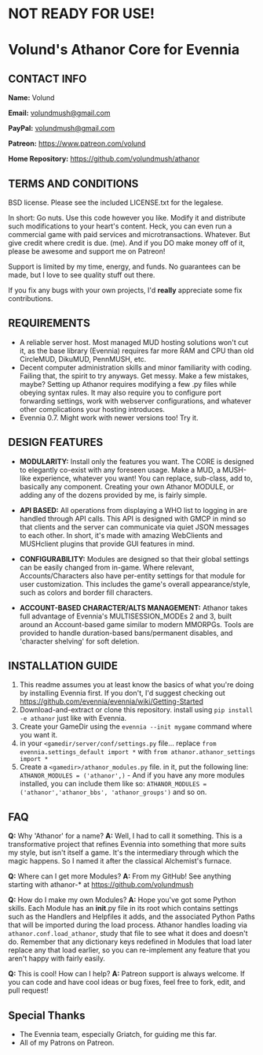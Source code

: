 # NOT READY FOR USE!

# Volund's Athanor Core for Evennia

## CONTACT INFO
**Name:** Volund

**Email:** volundmush@gmail.com

**PayPal:** volundmush@gmail.com

**Patreon:** https://www.patreon.com/volund

**Home Repository:** https://github.com/volundmush/athanor

## TERMS AND CONDITIONS

BSD license. Please see the included LICENSE.txt for the legalese.

In short:
Go nuts. Use this code however you like. Modify it and distribute such modifications to your heart's content. Heck, you can even run a commercial game with paid services and microtransactions. Whatever. But give credit where credit is due. (me). And if you DO make money off of it, please be awesome and support me on Patreon!

Support is limited by my time, energy, and funds. No guarantees can be made, but I love to see quality stuff out there.

If you fix any bugs with your own projects, I'd __really__ appreciate some fix contributions.

## REQUIREMENTS
  * A reliable server host. Most managed MUD hosting solutions won't cut it, as the base library (Evennia) requires far more RAM and CPU than old CircleMUD, DikuMUD, PennMUSH, etc.
  * Decent computer administration skills and minor familiarity with coding. Failing that, the spirit to try anyways. Get messy. Make a few mistakes, maybe? Setting up Athanor requires modifying a few .py files while obeying syntax rules. It may also require you to configure port forwarding settings, work with webserver configurations, and whatever other complications your hosting introduces.
  * Evennia 0.7. Might work with newer versions too! Try it.

## DESIGN FEATURES
  * **MODULARITY:** Install only the features you want. The CORE is designed to elegantly co-exist with any foreseen usage. Make a MUD, a MUSH-like experience, whatever you want! You can replace, sub-class, add to, basically any component. Creating your own Athanor MODULE, or adding any of the dozens provided by me, is fairly simple.

  * **API BASED:** All operations from displaying a WHO list to logging in are handled through API calls. This API is designed with GMCP in mind so that clients and the server can communicate via quiet JSON messages to each other. In short, it's made with amazing WebClients and MUSHclient plugins that provide GUI features in mind.

  * **CONFIGURABILITY:** Modules are designed so that their global settings can be easily changed from in-game. Where relevant, Accounts/Characters also have per-entity settings for that module for user customization. This includes the game's overall appearance/style, such as colors and border fill characters.

  * **ACCOUNT-BASED CHARACTER/ALTS MANAGEMENT:** Athanor takes full advantage of Evennia's MULTISESSION_MODEs 2 and 3, built around an Account-based game similar to modern MMORPGs. Tools are provided to handle duration-based bans/permanent disables, and 'character shelving' for soft deletion.


## INSTALLATION GUIDE
  1. This readme assumes you at least know the basics of what you're doing by installing Evennia first. If you don't, I'd suggest checking out https://github.com/evennia/evennia/wiki/Getting-Started
  2. Download-and-extract or clone this repository. install using `pip install -e athanor` just like with Evennia.
  3. Create your GameDir using the `evennia --init mygame` command where you want it.
  4. in your `<gamedir/server/conf/settings.py` file... replace `from evennia.settings_default import *` with `from athanor.athanor_settings import *`
  5. Create a `<gamedir>/athanor_modules.py` file. in it, put the following line: `ATHANOR_MODULES = ('athanor',)` - And if you have any more modules installed, you can include them like so: `ATHANOR_MODULES = ('athanor','athanor_bbs', 'athanor_groups')` and so on.

## FAQ
  __Q:__ Why 'Athanor' for a name?
  __A:__ Well, I had to call it something. This is a transformative project that refines Evennia into something that more suits my style, but isn't itself a game. It's the intermediary through which the magic happens. So I named it after the classical Alchemist's furnace.

  __Q:__ Where can I get more Modules?
  __A:__ From my GitHub! See anything starting with athanor-* at https://github.com/volundmush

  __Q:__ How do I make my own Modules?
  __A:__ Hope you've got some Python skills. Each Module has an __init__.py file in its root which contains settings such as the Handlers and Helpfiles it adds, and the associated Python Paths that will be imported during the load process. Athanor handles loading via `athanor.conf.load_athanor`, study that file to see what it does and doesn't do. Remember that any dictionary keys redefined in Modules that load later replace any that load earlier, so you can re-implement any feature that you aren't happy with fairly easily.

  __Q:__ This is cool! How can I help?
  __A:__ Patreon support is always welcome. If you can code and have cool ideas or bug fixes, feel free to fork, edit, and pull request!

## Special Thanks
  * The Evennia team, especially Griatch, for guiding me this far.
  * All of my Patrons on Patreon.